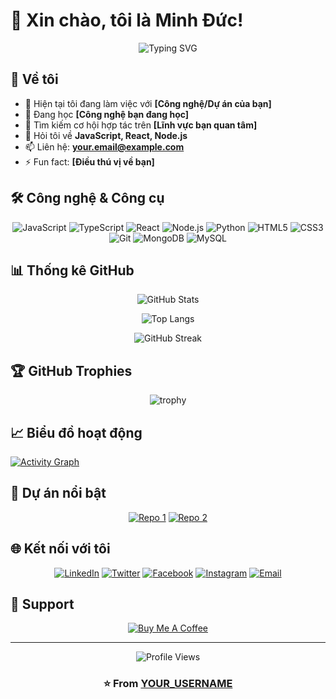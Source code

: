 # 👋 Xin chào, tôi là Minh Đức!

<div align="center">
  
  ![Typing SVG](https://readme-typing-svg.herokuapp.com?font=Fira+Code&pause=1000&color=2E9EF7&center=true&vCenter=true&width=435&lines=Full+Stack+Developer;Always+learning+new+things;Love+to+code+and+create)
  
</div>

## 🚀 Về tôi

- 🔭 Hiện tại tôi đang làm việc với **[Công nghệ/Dự án của bạn]**
- 🌱 Đang học **[Công nghệ bạn đang học]**
- 👯 Tìm kiếm cơ hội hợp tác trên **[Lĩnh vực bạn quan tâm]**
- 💬 Hỏi tôi về **JavaScript, React, Node.js**
- 📫 Liên hệ: **your.email@example.com**
- ⚡ Fun fact: **[Điều thú vị về bạn]**

## 🛠️ Công nghệ & Công cụ

<div align="center">

![JavaScript](https://img.shields.io/badge/-JavaScript-F7DF1E?style=for-the-badge&logo=javascript&logoColor=black)
![TypeScript](https://img.shields.io/badge/-TypeScript-3178C6?style=for-the-badge&logo=typescript&logoColor=white)
![React](https://img.shields.io/badge/-React-61DAFB?style=for-the-badge&logo=react&logoColor=black)
![Node.js](https://img.shields.io/badge/-Node.js-339933?style=for-the-badge&logo=node.js&logoColor=white)
![Python](https://img.shields.io/badge/-Python-3776AB?style=for-the-badge&logo=python&logoColor=white)
![HTML5](https://img.shields.io/badge/-HTML5-E34F26?style=for-the-badge&logo=html5&logoColor=white)
![CSS3](https://img.shields.io/badge/-CSS3-1572B6?style=for-the-badge&logo=css3&logoColor=white)
![Git](https://img.shields.io/badge/-Git-F05032?style=for-the-badge&logo=git&logoColor=white)
![MongoDB](https://img.shields.io/badge/-MongoDB-47A248?style=for-the-badge&logo=mongodb&logoColor=white)
![MySQL](https://img.shields.io/badge/-MySQL-4479A1?style=for-the-badge&logo=mysql&logoColor=white)

</div>

## 📊 Thống kê GitHub

<div align="center">
  
  ![GitHub Stats](https://github-readme-stats.vercel.app/api?username=YOUR_USERNAME&show_icons=true&theme=radical&hide_border=true&bg_color=0D1117)
  
  ![Top Langs](https://github-readme-stats.vercel.app/api/top-langs/?username=YOUR_USERNAME&layout=compact&theme=radical&hide_border=true&bg_color=0D1117)
  
  ![GitHub Streak](https://github-readme-streak-stats.herokuapp.com/?user=YOUR_USERNAME&theme=radical&hide_border=true&background=0D1117)

</div>

## 🏆 GitHub Trophies

<div align="center">
  
  ![trophy](https://github-profile-trophy.vercel.app/?username=YOUR_USERNAME&theme=radical&no-frame=true&no-bg=true&margin-w=4&column=7)
  
</div>

## 📈 Biểu đồ hoạt động

[![Activity Graph](https://github-readme-activity-graph.vercel.app/graph?username=YOUR_USERNAME&theme=github-compact&hide_border=true&bg_color=0D1117)](https://github.com/YOUR_USERNAME)

## 🎯 Dự án nổi bật

<div align="center">

[![Repo 1](https://github-readme-stats.vercel.app/api/pin/?username=YOUR_USERNAME&repo=REPO_NAME&theme=radical&hide_border=true&bg_color=0D1117)](https://github.com/YOUR_USERNAME/REPO_NAME)
[![Repo 2](https://github-readme-stats.vercel.app/api/pin/?username=YOUR_USERNAME&repo=REPO_NAME&theme=radical&hide_border=true&bg_color=0D1117)](https://github.com/YOUR_USERNAME/REPO_NAME)

</div>

## 🌐 Kết nối với tôi

<div align="center">
  
  [![LinkedIn](https://img.shields.io/badge/-LinkedIn-0A66C2?style=for-the-badge&logo=linkedin&logoColor=white)](https://linkedin.com/in/YOUR_PROFILE)
  [![Twitter](https://img.shields.io/badge/-Twitter-1DA1F2?style=for-the-badge&logo=twitter&logoColor=white)](https://twitter.com/YOUR_HANDLE)
  [![Facebook](https://img.shields.io/badge/-Facebook-1877F2?style=for-the-badge&logo=facebook&logoColor=white)](https://facebook.com/YOUR_PROFILE)
  [![Instagram](https://img.shields.io/badge/-Instagram-E4405F?style=for-the-badge&logo=instagram&logoColor=white)](https://instagram.com/YOUR_HANDLE)
  [![Email](https://img.shields.io/badge/-Email-D14836?style=for-the-badge&logo=gmail&logoColor=white)](mailto:your.email@example.com)
  
</div>

## 💖 Support

<div align="center">

[![Buy Me A Coffee](https://img.shields.io/badge/-Buy%20Me%20A%20Coffee-FFDD00?style=for-the-badge&logo=buy-me-a-coffee&logoColor=black)](https://www.buymeacoffee.com/YOUR_USERNAME)

</div>

---

<div align="center">
  
  ![Profile Views](https://komarev.com/ghpvc/?username=YOUR_USERNAME&color=brightgreen&style=for-the-badge)
  
  ### ⭐️ From [YOUR_USERNAME](https://github.com/YOUR_USERNAME)
  
</div>
